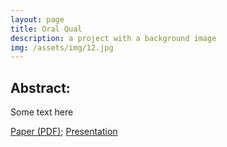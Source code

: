 ```yaml
---
layout: page
title: Oral Qual
description: a project with a background image
img: /assets/img/12.jpg
---
```

## Abstract:

Some text here

[Paper (PDF)][oral_qual_paper]; [Presentation][oral_qual_pres]

[oral_qual_paper]: {{site.baseurl}}/uploads/Oral_qual_paper.pdf
[oral_qual_pres]: {{site.baseurl}}/uploads/OralQual.pdf
